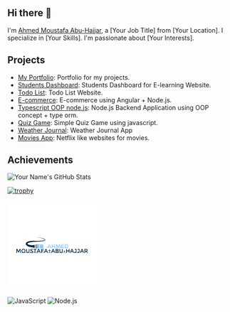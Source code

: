 ## Hi there 👋

I'm [Ahmed Moustafa Abu-Hajjar](https://github.com/your-username), a [Your Job Title] from [Your Location]. I specialize in [Your Skills]. I'm passionate about [Your Interests].

## Projects

- [My Portfolio](https://github.com/Ahmed-M-AbuHajjar/My_Portfolio): Portfolio for my projects.
- [Students Dashboard](https://github.com/Ahmed-M-AbuHajjar/students-dashboard): Students Dashboard for E-learning Website.
- [Todo List](https://github.com/Ahmed-M-AbuHajjar/Todo-list): Todo List Website.
- [E-commerce](https://github.com/Ahmed-M-AbuHajjar/Angular-E-commerce): E-commerce using Angular + Node.js.
- [Typescript OOP node.js](https://github.com/Ahmed-M-AbuHajjar/Typescript-oop-Node.js-simple-app): Node.js Backend Application using OOP concept + type orm.
- [Quiz Game](https://github.com/Ahmed-M-AbuHajjar/Quiz-game): Simple Quiz Game using javascript.
- [Weather Journal](https://github.com/Ahmed-M-AbuHajjar/Weather-Journal): Weather Journal App
- [Movies App](https://github.com/Ahmed-M-AbuHajjar/Movies-App): Netflix like websites for movies.

## Achievements


![Your Name's GitHub Stats](https://github-readme-stats.vercel.app/api?username=Ahmed-M-Abuhajjar&show_icons=true&hide_title=true&hide=prs&count_private=true&include_all_commits=true&hide_border=true&theme=dark)

[![trophy](https://github-profile-trophy.vercel.app/?username=Ahmed-M-Abuhajjar)](https://github.com/Ahmed-M-Abuhajjar/github-profile-trophy)

![Banner](https://raw.githubusercontent.com/Ahmed-M-AbuHajjar/Ahmed-M-AbuHajjar/main/banner.png)

![JavaScript](https://img.shields.io/badge/-JavaScript-F7DF1E?logo=javascript&logoColor=000000)
![Node.js](https://img.shields.io/badge/-Node.js-339933?logo=node.js&logoColor=ffffff)
